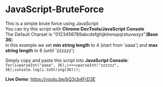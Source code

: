 # JavaScript-BruteForce

This is a simple brute force using JavaScript<br>
You can try this script with <b>Chrome DevTools/JavaScript Console</b><br>
The Default Charset is "0123456789abcdefghijklmnopqrstuvwxyz"(<b>Base 36</b>)<br>
in this example we set <b>min string length</b> to 4 (start from 'aaaa') and <b>max string length</b> to 6 (until 'zzzzzz')<br>

Simply copy and paste this script into <b>JavaScript Console</b>:<br>
<code>for(i=parseInt("aaaa", 36);i++<=parseInt("zzzzzz", 36);console.log(i.toString(36)));</code>

<b>Live Demo</b>: https://youtu.be/bQ3cb4FrD3E
